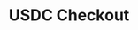 ---
title: USDC Checkout
excerpt: |-
  Gets the transaction to send a merchant who is using USDC settlement,
  USDC directly from a customer's wallet. Webhook Info will be included in
  the transaction memo, and once complete the purchase will be included
  in the dashboard, webhooks, and merchant email notifications.
api:
  file: swagger (2).json
  operationId: UsdcCheckout
hidden: false
---
